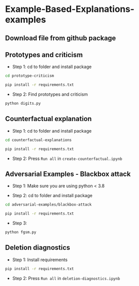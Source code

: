 # Example-Based-Explanations-examples

## Download file from github package



## Prototypes and criticism

- Step 1: cd to folder and install package

``` bash
cd prototype-criticism

pip install -r requirements.txt
```

- Step 2: Find prototypes and criticism

``` bash
python digits.py
```

## Counterfactual explanation

- Step 1: cd to folder and install package

``` bash
cd counterfactual-explanations

pip install -r requirements.txt
```

- Step 2: Press ``Run all`` in ``create-counterfactual.ipynb``

## Adversarial Examples - Blackbox attack

- Step 1: Make sure you are using python < 3.8

- Step 2: cd to folder and install package

``` bash
cd adversarial-examples/blackbox-attack

pip install -r requirements.txt
```

- Step 3: 

``` bash
python fgsm.py
```

## Deletion diagnostics

- Step 1: Install requirements

``` bash
pip install -r requirements.txt
```

- Step 2: Press ``Run all`` in ``deletion-diagnostics.ipynb``

